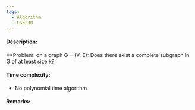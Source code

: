 ```yaml
---
tags:
  - Algorithm
  - CS3230
---
```

#### Description:
**Problem: on a graph G = (V, E): Does there exist a complete subgraph in G of at least size k?
#### Time complexity:
- No polynomial time algorithm
#### Remarks:
